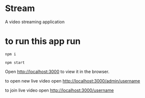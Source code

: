 # Stream
A video streaming application


# to run this app run
`npm i`

`npm start`

Open [http://localhost:3000](http://localhost:3000) to view it in the browser.

to open new live video open [http://localhost:3000/admin/username](http://localhost:3000/admin/username)

to join live video open [http://localhost:3000/username](http://localhost:3000/username)
